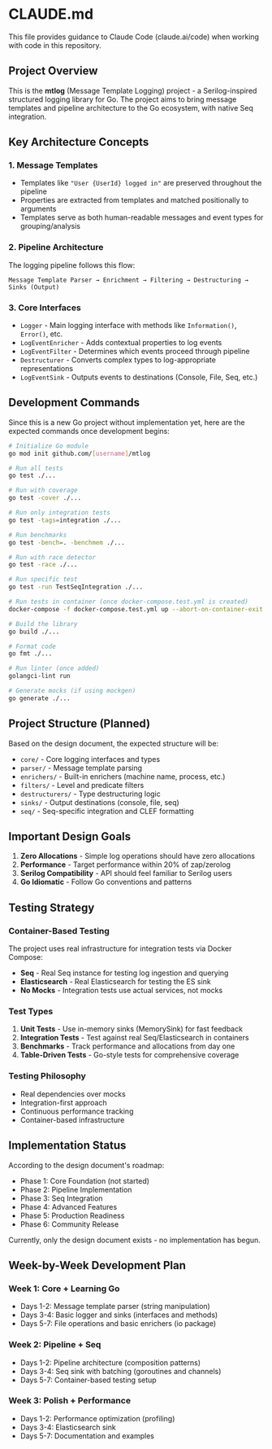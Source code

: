 # CLAUDE.md

This file provides guidance to Claude Code (claude.ai/code) when working with code in this repository.

## Project Overview

This is the **mtlog** (Message Template Logging) project - a Serilog-inspired structured logging library for Go. The project aims to bring message templates and pipeline architecture to the Go ecosystem, with native Seq integration.

## Key Architecture Concepts

### 1. Message Templates
- Templates like `"User {UserId} logged in"` are preserved throughout the pipeline
- Properties are extracted from templates and matched positionally to arguments
- Templates serve as both human-readable messages and event types for grouping/analysis

### 2. Pipeline Architecture
The logging pipeline follows this flow:
```
Message Template Parser → Enrichment → Filtering → Destructuring → Sinks (Output)
```

### 3. Core Interfaces
- `Logger` - Main logging interface with methods like `Information()`, `Error()`, etc.
- `LogEventEnricher` - Adds contextual properties to log events
- `LogEventFilter` - Determines which events proceed through pipeline
- `Destructurer` - Converts complex types to log-appropriate representations
- `LogEventSink` - Outputs events to destinations (Console, File, Seq, etc.)

## Development Commands

Since this is a new Go project without implementation yet, here are the expected commands once development begins:

```bash
# Initialize Go module
go mod init github.com/[username]/mtlog

# Run all tests
go test ./...

# Run with coverage
go test -cover ./...

# Run only integration tests
go test -tags=integration ./...

# Run benchmarks
go test -bench=. -benchmem ./...

# Run with race detector
go test -race ./...

# Run specific test
go test -run TestSeqIntegration ./...

# Run tests in container (once docker-compose.test.yml is created)
docker-compose -f docker-compose.test.yml up --abort-on-container-exit

# Build the library
go build ./...

# Format code
go fmt ./...

# Run linter (once added)
golangci-lint run

# Generate mocks (if using mockgen)
go generate ./...
```

## Project Structure (Planned)

Based on the design document, the expected structure will be:
- `core/` - Core logging interfaces and types
- `parser/` - Message template parsing
- `enrichers/` - Built-in enrichers (machine name, process, etc.)
- `filters/` - Level and predicate filters
- `destructurers/` - Type destructuring logic
- `sinks/` - Output destinations (console, file, seq)
- `seq/` - Seq-specific integration and CLEF formatting

## Important Design Goals

1. **Zero Allocations** - Simple log operations should have zero allocations
2. **Performance** - Target performance within 20% of zap/zerolog
3. **Serilog Compatibility** - API should feel familiar to Serilog users
4. **Go Idiomatic** - Follow Go conventions and patterns

## Testing Strategy

### Container-Based Testing
The project uses real infrastructure for integration tests via Docker Compose:
- **Seq** - Real Seq instance for testing log ingestion and querying
- **Elasticsearch** - Real Elasticsearch for testing the ES sink
- **No Mocks** - Integration tests use actual services, not mocks

### Test Types
1. **Unit Tests** - Use in-memory sinks (MemorySink) for fast feedback
2. **Integration Tests** - Test against real Seq/Elasticsearch in containers
3. **Benchmarks** - Track performance and allocations from day one
4. **Table-Driven Tests** - Go-style tests for comprehensive coverage

### Testing Philosophy
- Real dependencies over mocks
- Integration-first approach
- Continuous performance tracking
- Container-based infrastructure

## Implementation Status

According to the design document's roadmap:
- Phase 1: Core Foundation (not started)
- Phase 2: Pipeline Implementation
- Phase 3: Seq Integration
- Phase 4: Advanced Features
- Phase 5: Production Readiness
- Phase 6: Community Release

Currently, only the design document exists - no implementation has begun.

## Week-by-Week Development Plan

### Week 1: Core + Learning Go
- Days 1-2: Message template parser (string manipulation)
- Days 3-4: Basic logger and sinks (interfaces and methods)
- Days 5-7: File operations and basic enrichers (io package)

### Week 2: Pipeline + Seq
- Days 1-2: Pipeline architecture (composition patterns)
- Days 3-4: Seq sink with batching (goroutines and channels)
- Days 5-7: Container-based testing setup

### Week 3: Polish + Performance
- Days 1-2: Performance optimization (profiling)
- Days 3-4: Elasticsearch sink
- Days 5-7: Documentation and examples